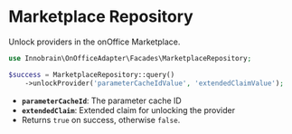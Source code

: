 # Marketplace Repository

Unlock providers in the onOffice Marketplace.

```php
use Innobrain\OnOfficeAdapter\Facades\MarketplaceRepository;

$success = MarketplaceRepository::query()
    ->unlockProvider('parameterCacheIdValue', 'extendedClaimValue');
```

- **`parameterCacheId`**: The parameter cache ID
- **`extendedClaim`**: Extended claim for unlocking the provider
- Returns `true` on success, otherwise `false`.